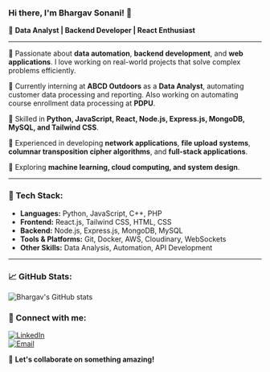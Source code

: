 ### Hi there, I'm Bhargav Sonani! 👋

🚀 **Data Analyst | Backend Developer | React Enthusiast**

---

🔹 Passionate about **data automation**, **backend development**, and **web applications**. I love working on real-world projects that solve complex problems efficiently.

🔹 Currently interning at **ABCD Outdoors** as a **Data Analyst**, automating customer data processing and reporting. Also working on automating course enrollment data processing at **PDPU**.

🔹 Skilled in **Python, JavaScript, React, Node.js, Express.js, MongoDB, MySQL, and Tailwind CSS**.

🔹 Experienced in developing **network applications**, **file upload systems**, **columnar transposition cipher algorithms**, and **full-stack applications**.

🔹 Exploring **machine learning, cloud computing, and system design**.

---

### 🔧 Tech Stack:
- **Languages:** Python, JavaScript, C++, PHP
- **Frontend:** React.js, Tailwind CSS, HTML, CSS
- **Backend:** Node.js, Express.js, MongoDB, MySQL
- **Tools & Platforms:** Git, Docker, AWS, Cloudinary, WebSockets
- **Other Skills:** Data Analysis, Automation, API Development

---

### 📈 GitHub Stats:
![Bhargav's GitHub stats](https://github-readme-stats.vercel.app/api?username=bhargavsonani&show_icons=true&theme=radical)

### 🔗 Connect with me:
[![LinkedIn](https://img.shields.io/badge/LinkedIn-Bhargav%20Sonani-blue?style=for-the-badge&logo=linkedin)](https://www.linkedin.com/in/bhargav-sonani/)  
[![Email](https://img.shields.io/badge/Email-bhargavsonani76@gmail.com-red?style=for-the-badge&logo=gmail)](mailto:bhargavsonani76@gmail.com)

📌 **Let's collaborate on something amazing!**

